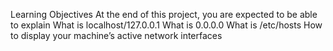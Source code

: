 Learning Objectives
At the end of this project, you are expected to be able to explain
    What is localhost/127.0.0.1
    What is 0.0.0.0
    What is /etc/hosts
    How to display your machine’s active network interfaces


